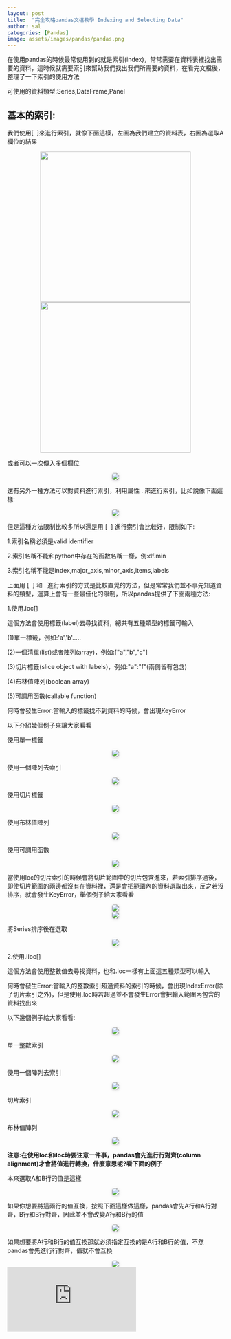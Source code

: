 ```yaml
---
layout: post
title:  "完全攻略pandas文檔教學 Indexing and Selecting Data"
author: sal
categories: [Pandas]
image: assets/images/pandas/pandas.png
---
```


在使用pandas的時候最常使用到的就是索引(index)，常常需要在資料表裡找出需要的資料，這時候就需要索引來幫助我們找出我們所需要的資料，在看完文檔後，整理了一下索引的使用方法

可使用的資料類型:Series,DataFrame,Panel

## 基本的索引:

我們使用[  ]來進行索引，就像下面這樣，左圖為我們建立的資料表，右圖為選取A欄位的結果

<script src="https://gist.github.com/rgib37190/3457fe610772401a8ff4e4ec98205e29.js"></script>

<center class="half">
    <img src="../assets/images/pandas/picture1.png" width="350"/><img src="../assets/images/pandas/picture2.png" width="350"/>
</center>

或者可以一次傳入多個欄位

<script src="https://gist.github.com/rgib37190/3acdba264ea463bbf6cc4b698757be24.js"></script>

<center>
    <img style="border-radius: 0.3125em;
    box-shadow: 0 2px 4px 0 rgba(34,36,38,.12),0 2px 10px 0 rgba(34,36,38,.08);" 
    src="../assets/images/pandas/picture3.png">
</center>

還有另外一種方法可以對資料進行索引，利用屬性 . 來進行索引，比如說像下面這樣:

<script src="https://gist.github.com/rgib37190/a2bd4b3f99e802524cd278a8ebbfd3d1.js"></script>

<center>
    <img style="border-radius: 0.3125em;
    box-shadow: 0 2px 4px 0 rgba(34,36,38,.12),0 2px 10px 0 rgba(34,36,38,.08);" 
    src="../assets/images/pandas/picture4.png">
</center>

但是這種方法限制比較多所以還是用 [  ] 進行索引會比較好，限制如下:

1.索引名稱必須是valid identifier

2.索引名稱不能和python中存在的函數名稱一樣，例:df.min

3.索引名稱不能是index,major_axis,minor_axis,items,labels

上面用 [  ] 和 . 進行索引的方式是比較直覺的方法，但是常常我們並不事先知道資料的類型，運算上會有一些最佳化的限制，所以pandas提供了下面兩種方法:

1.使用.loc[]

這個方法會使用標籤(label)去尋找資料，總共有五種類型的標籤可輸入

(1)單一標籤，例如:'a','b'.....

(2)一個清單(list)或者陣列(array)，例如:["a","b","c"]

(3)切片標籤(slice object with labels)，例如:"a":"f"(兩側皆有包含)

(4)布林值陣列(boolean array)

(5)可調用函數(callable function)

何時會發生Error:當輸入的標籤找不到資料的時候，會出現KeyError

以下介紹幾個例子來讓大家看看

使用單一標籤

<script src="https://gist.github.com/rgib37190/3a6e33deea8258203832e7cd3e774bb9.js"></script>

<center>
    <img style="border-radius: 0.3125em;
    box-shadow: 0 2px 4px 0 rgba(34,36,38,.12),0 2px 10px 0 rgba(34,36,38,.08);" 
    src="../assets/images/pandas/picture4.png">
</center>

使用一個陣列去索引

<script src="https://gist.github.com/rgib37190/de6a74d17d5dc441f46c2e53d969c7ac.js"></script>

<center>
    <img style="border-radius: 0.3125em;
    box-shadow: 0 2px 4px 0 rgba(34,36,38,.12),0 2px 10px 0 rgba(34,36,38,.08);" 
    src="../assets/images/pandas/picture5.png">
</center>

使用切片標籤

<script src="https://gist.github.com/rgib37190/8244c1830b3db97ed437d699b6f91516.js"></script>

<center>
    <img style="border-radius: 0.3125em;
    box-shadow: 0 2px 4px 0 rgba(34,36,38,.12),0 2px 10px 0 rgba(34,36,38,.08);" 
    src="../assets/images/pandas/picture6.png">
</center>

使用布林值陣列

<script src="https://gist.github.com/rgib37190/e6a86678d76d3ba133952fe5b1987958.js"></script>

<center>
    <img style="border-radius: 0.3125em;
    box-shadow: 0 2px 4px 0 rgba(34,36,38,.12),0 2px 10px 0 rgba(34,36,38,.08);" 
    src="../assets/images/pandas/picture7.png">
</center>

使用可調用函數

<script src="https://gist.github.com/rgib37190/45e5a12c43bc792af62ee25c6e97e5aa.js"></script>

<center>
    <img style="border-radius: 0.3125em;
    box-shadow: 0 2px 4px 0 rgba(34,36,38,.12),0 2px 10px 0 rgba(34,36,38,.08);" 
    src="../assets/images/pandas/picture8.png">
</center>

當使用loc的切片索引的時候會將切片範圍中的切片包含進來，若索引排序過後，即使切片範圍的兩邊都沒有在資料裡，還是會把範圍內的資料選取出來，反之若沒排序，就會發生KeyError，舉個例子給大家看看

<script src="https://gist.github.com/rgib37190/8e862201b35829306fd7e9f0ba4b6871.js"></script>

<center>
    <img style="border-radius: 0.3125em;
    box-shadow: 0 2px 4px 0 rgba(34,36,38,.12),0 2px 10px 0 rgba(34,36,38,.08);" 
    src="../assets/images/pandas/picture9.png">
</center>

<script src="https://gist.github.com/rgib37190/99f6c0240e1377752bbd5b49fb9c36fa.js"></script>

<center>
    <img style="border-radius: 0.3125em;
    box-shadow: 0 2px 4px 0 rgba(34,36,38,.12),0 2px 10px 0 rgba(34,36,38,.08);" 
    src="../assets/images/pandas/picture10.png">
</center>

將Series排序後在選取

<script src="https://gist.github.com/rgib37190/6e6d82d3b9e0f1781a6e0abc5aa22d3e.js"></script>

<center>
    <img style="border-radius: 0.3125em;
    box-shadow: 0 2px 4px 0 rgba(34,36,38,.12),0 2px 10px 0 rgba(34,36,38,.08);" 
    src="../assets/images/pandas/picture11.png">
</center>

2.使用.iloc[]

這個方法會使用整數值去尋找資料，也和.loc一樣有上面這五種類型可以輸入

何時會發生Error:當輸入的整數索引超過資料的索引的時候，會出現IndexError(除了切片索引之外)，但是使用.loc時若超過並不會發生Error會把輸入範圍內包含的資料找出來

以下幾個例子給大家看看:

<script src="https://gist.github.com/rgib37190/ddedec9fd304e739936d1598e0feaac1.js"></script>

<center>
    <img style="border-radius: 0.3125em;
    box-shadow: 0 2px 4px 0 rgba(34,36,38,.12),0 2px 10px 0 rgba(34,36,38,.08);" 
    src="../assets/images/pandas/picture12.png">
</center>

單一整數索引

<script src="https://gist.github.com/rgib37190/44f3069b2c1bb511c7b48cf2c483f574.js"></script>

<center>
    <img style="border-radius: 0.3125em;
    box-shadow: 0 2px 4px 0 rgba(34,36,38,.12),0 2px 10px 0 rgba(34,36,38,.08);" 
    src="../assets/images/pandas/picture13.png">
</center>

使用一個陣列去索引

<script src="https://gist.github.com/rgib37190/0da31813612275e3c18cc4cd78bffc0f.js"></script>

<center>
    <img style="border-radius: 0.3125em;
    box-shadow: 0 2px 4px 0 rgba(34,36,38,.12),0 2px 10px 0 rgba(34,36,38,.08);" 
    src="../assets/images/pandas/picture14.png">
</center>

切片索引

<script src="https://gist.github.com/rgib37190/1231d8b765cb61c395c16802302e391b.js"></script>

<center>
    <img style="border-radius: 0.3125em;
    box-shadow: 0 2px 4px 0 rgba(34,36,38,.12),0 2px 10px 0 rgba(34,36,38,.08);" 
    src="../assets/images/pandas/picture15.png">
</center>

布林值陣列

<script src="https://gist.github.com/rgib37190/9ac8df7d97de18ca4ee4343c3e1310d0.js"></script>

<center>
    <img style="border-radius: 0.3125em;
    box-shadow: 0 2px 4px 0 rgba(34,36,38,.12),0 2px 10px 0 rgba(34,36,38,.08);" 
    src="../assets/images/pandas/picture16.png">
</center>

**注意:在使用loc和iloc時要注意一件事，pandas會先進行行對齊(column alignment)才會將值進行轉換，什麼意思呢?看下面的例子**

本來選取A和B行的值是這樣

<script src="https://gist.github.com/rgib37190/3a9518fcad2dc24df05789643c14df9d.js"></script>

<center>
    <img style="border-radius: 0.3125em;
    box-shadow: 0 2px 4px 0 rgba(34,36,38,.12),0 2px 10px 0 rgba(34,36,38,.08);" 
    src="../assets/images/pandas/picture17.png">
</center>

如果你想要將這兩行的值互換，按照下面這樣做這樣，pandas會先A行和A行對齊，B行和B行對齊，因此並不會改變A行和B行的值

<script src="https://gist.github.com/rgib37190/3bbb7f0e2fed16c3c59074ee8514439b.js"></script>

<center>
    <img style="border-radius: 0.3125em;
    box-shadow: 0 2px 4px 0 rgba(34,36,38,.12),0 2px 10px 0 rgba(34,36,38,.08);" 
    src="../assets/images/pandas/picture18.png">
</center>

如果想要將A行和B行的值互換那就必須指定互換的是A行和B行的值，不然pandas會先進行行對齊，值就不會互換

<script src="https://gist.github.com/rgib37190/07ff44e614e73338c6bc53af5b03c1a0.js"></script>

<center>
    <img style="border-radius: 0.3125em;
    box-shadow: 0 2px 4px 0 rgba(34,36,38,.12),0 2px 10px 0 rgba(34,36,38,.08);" 
    src="../assets/images/pandas/picture19.png">
</center>

<iframe data-v-b66e9a5a="" src="https://button.like.co/champion516615/button?referrer=https://rgib37190.github.io/%E5%AE%8C%E5%85%A8%E6%94%BB%E7%95%A5pandas%E6%96%87%E6%AA%94%E6%95%99%E5%AD%B8-Indexing-and-Selecting-Data/" frameborder="0" class="lc-margin-top-64 lc-margin-bottom-32 lc-mobile"></iframe>